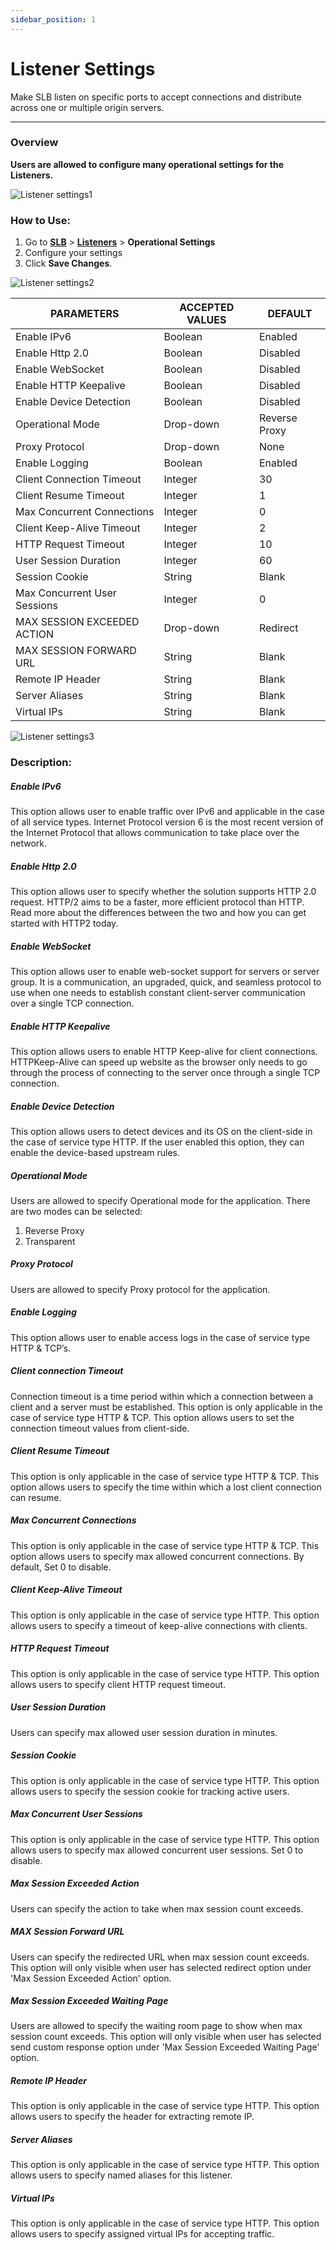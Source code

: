 ```yaml
---
sidebar_position: 1
---
```


# Listener Settings
Make SLB listen on specific ports to accept connections and distribute across one or multiple origin servers.

---

### Overview
**Users are allowed to configure many operational settings for the Listeners.**

![Listener settings1](/img/adc/v2/listenersetting.png)

### How to Use:

1. Go to [**SLB**](/adc/docs) > [**Listeners**](/docs/products/adc/listeners/listener_settings.md) > **Operational Settings**
2. Configure your settings
3. Click **Save Changes**.

![Listener settings2](/img/adc/v2/listenersetting1.png)

| PARAMETERS                   | ACCEPTED VALUES | DEFAULT  |
|------------------------------|-----------------|----------|
| Enable IPv6                  | Boolean         | Enabled  |
| Enable Http 2.0              | Boolean         | Disabled |
| Enable WebSocket             | Boolean         | Disabled |
| Enable HTTP Keepalive        | Boolean         | Disabled |
| Enable Device Detection      | Boolean         | Disabled |
| Operational Mode             | Drop-down       | Reverse Proxy |
| Proxy Protocol               | Drop-down       | None     |
| Enable Logging               | Boolean         | Enabled  |
| Client Connection Timeout    | Integer         | 30       |
| Client Resume Timeout        | Integer         | 1        |
| Max Concurrent Connections   | Integer         | 0        |
| Client Keep-Alive Timeout    | Integer         | 2        |
| HTTP Request Timeout         | Integer         | 10       |
| User Session Duration        | Integer         | 60       |
| Session Cookie               | String          | Blank    |
| Max Concurrent User Sessions | Integer         | 0        |
| MAX SESSION EXCEEDED ACTION  | Drop-down       | Redirect |
| MAX SESSION FORWARD URL      | String          | Blank    |
| Remote IP Header             | String          | Blank    |
| Server Aliases               | String          | Blank    |
| Virtual IPs                  | String          | Blank    |

![Listener settings3](/img/adc/v2/listenersetting2.png)

### Description:

##### **Enable IPv6**

This option allows user to enable traffic over IPv6 and applicable in the case of all service types. Internet Protocol version 6 is the most recent version of the Internet Protocol that allows communication to take place over the network.

##### **Enable Http 2.0**

This option allows user to specify whether the solution supports HTTP 2.0 request. HTTP/2 aims to be a faster, more efficient protocol than HTTP. Read more about the differences between the two and how you can get started with HTTP2 today.

##### ***Enable WebSocket***

This option allows user to enable web-socket support for servers or server group. It is a communication, an upgraded, quick, and seamless protocol to use when one needs to establish constant client-server communication over a single TCP connection.

##### **Enable HTTP Keepalive**

This option allows users to enable HTTP Keep-alive for client connections. HTTPKeep-Alive can speed up website as the browser only needs to go through the process of connecting to the server once through a single TCP connection.

##### **Enable Device Detection**

This option allows users to detect devices and its OS on the client-side in the case of service type HTTP. If the user enabled this option, they can enable the device-based upstream rules.

##### **Operational Mode**

Users are allowed to specify Operational mode for the application. There are two modes can be selected:
1. Reverse Proxy 
2. Transparent

##### **Proxy Protocol**

Users are allowed to specify Proxy protocol for the application.

##### **Enable Logging**

This option allows user to enable access logs in the case of service type HTTP & TCP’s.

##### **Client connection Timeout**

Connection timeout is a time period within which a connection between a client and a server must be established. This option is only applicable in the case of service type HTTP & TCP. This option allows users to set the connection timeout values from client-side.

##### **Client Resume Timeout**

This option is only applicable in the case of service type HTTP & TCP. This option allows users to specify the time within which a lost client connection can resume.

##### **Max Concurrent Connections**

This option is only applicable in the case of service type HTTP & TCP. This option allows users to specify max allowed concurrent connections. By default, Set 0 to disable.

##### **Client Keep-Alive Timeout**

This option is only applicable in the case of service type HTTP. This option allows users to specify a timeout of keep-alive connections with clients.

##### **HTTP Request Timeout**

This option is only applicable in the case of service type HTTP. This option allows users to specify client HTTP request timeout.

##### **User Session Duration**

Users can specify max allowed user session duration in minutes.

##### **Session Cookie**

This option is only applicable in the case of service type HTTP. This option allows users to specify the session cookie for tracking active users.

##### **Max Concurrent User Sessions**

This option is only applicable in the case of service type HTTP. This option allows users to specify max allowed concurrent user sessions. Set 0 to disable.

##### **Max Session Exceeded Action**

Users can specify the action to take when max session count exceeds.

##### **MAX Session Forward URL**

Users can specify the redirected URL when max session count exceeds. This option will only visible when user has selected redirect option under 'Max Session Exceeded Action' option.

##### **Max Session Exceeded Waiting Page**

Users are allowed to specify the waiting room page to show when max session count exceeds. This option will only visible when user has selected send custom response option under 'Max Session Exceeded Waiting Page' option.

##### **Remote IP Header**

This option is only applicable in the case of service type HTTP. This option allows users to specify the header for extracting remote IP.

##### **Server Aliases**

This option is only applicable in the case of service type HTTP. This option allows users to specify named aliases for this listener.

##### **Virtual IPs**

This option is only applicable in the case of service type HTTP. This option allows users to specify assigned virtual IPs for accepting traffic.
